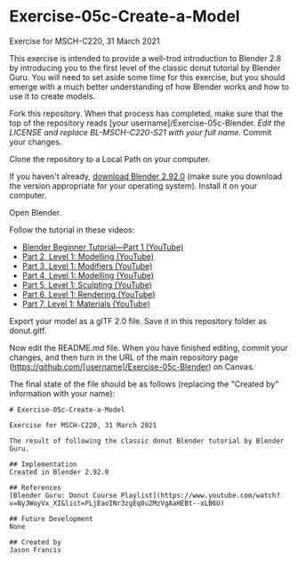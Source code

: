 # Exercise-05c-Create-a-Model

Exercise for MSCH-C220, 31 March 2021

This exercise is intended to provide a well-trod introduction to Blender 2.8 by introducing you to the first level of the classic donut tutorial by Blender Guru. You will need to set aside some time for this exercise, but you should emerge with a much better understanding of how Blender works and how to use it to create models.

Fork this repository. When that process has completed, make sure that the top of the repository reads [your username]/Exercise-05c-Blender. *Edit the LICENSE and replace BL-MSCH-C220-S21 with your full name.* Commit your changes.

Clone the repository to a Local Path on your computer.

If you haven't already, [download Blender 2.92.0](https://www.blender.org/download/) (make sure you download the version appropriate for your operating system). Install it on your computer.

Open Blender. 

Follow the tutorial in these videos:
  - [Blender Beginner Tutorial—Part 1 (YouTube)](https://www.youtube.com/watch?v=TPrnSACiTJ4)
  - [Part 2, Level 1: Modelling (YouTube)](https://www.youtube.com/watch?v=RaT-uG5wgUw)
  - [Part 3, Level 1: Modifiers (YouTube)](https://www.youtube.com/watch?v=R2qjqqfkH6E)
  - [Part 4, Level 1: Modelling (YouTube)](https://www.youtube.com/watch?v=jmSgsaNSQ6s)
  - [Part 5, Level 1: Sculpting (YouTube)](https://www.youtube.com/watch?v=6OTX3ZdYvEA)
  - [Part 6, Level 1: Rendering (YouTube)](https://www.youtube.com/watch?v=ZTxBrjN1ugA)
  - [Part 7, Level 1: Materials (YouTube)](https://www.youtube.com/watch?v=5lr8QnR5WWU)

Export your model as a glTF 2.0 file. Save it in this repository folder as donut.gltf.

Now edit the README.md file. When you have finished editing, commit your changes, and then turn in the URL of the main repository page (https://github.com/[username]/Exercise-05c-Blender) on Canvas.

The final state of the file should be as follows (replacing the "Created by" information with your name):
```
# Exercise-05c-Create-a-Model

Exercise for MSCH-C220, 31 March 2021

The result of following the classic donut Blender tutorial by Blender Guru.

## Implementation
Created in Blender 2.92.0

## References
[Blender Guru: Donut Course Playlist](https://www.youtube.com/watch?v=NyJWoyVx_XI&list=PLjEaoINr3zgEq0u2MzVgAaHEBt--xLB6U)

## Future Development
None

## Created by 
Jason Francis
```